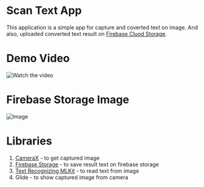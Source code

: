 # Scan Text App

This application is a simple app for capture and coverted text on image. And also, uploaded converted text result on [Firebase Cluod Storage](https://firebase.google.com/docs/storage/android/start).

# Demo Video

![Watch the video](https://drive.google.com/file/d/1oslvflJKfjqjaNpZ_WGg6EDF8BpdyaY3/view?usp=share_link)

# Firebase Storage Image
![Image](https://drive.google.com/file/d/1xcbky2dPgaub2G2S4Bo_Bfj4Tm-xtcIs/view?usp=sharing)

# Libraries
1. [CameraX](https://developer.android.com/training/camerax?hl=id) - to get captured image
2. [Firebase Storage](https://firebase.google.com/docs/storage/android/start) - to save result text on firebase storage
3. [Text Recognizing MLKit](https://developers.google.com/ml-kit/vision/text-recognition/android) - to read text from image
4. Glide - to show captured image from camera
